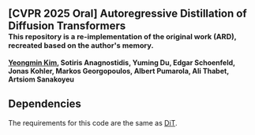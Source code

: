 ## [CVPR 2025 Oral] Autoregressive Distillation of Diffusion Transformers <br><sub><sub> This repository is a re-implementation of the original work (ARD), recreated based on the author's memory. </sub></sub>
**[Yeongmin Kim](https://sites.google.com/view/yeongmin-space), Sotiris Anagnostidis, Yuming Du, Edgar Schoenfeld, Jonas Kohler, Markos Georgopoulos, Albert Pumarola, Ali Thabet, Artsiom Sanakoyeu**  

## Dependencies
The requirements for this code are the same as [DiT](https://github.com/facebookresearch/DiT).
